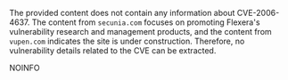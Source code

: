 The provided content does not contain any information about CVE-2006-4637. The content from `secunia.com` focuses on promoting Flexera's vulnerability research and management products, and the content from `vupen.com` indicates the site is under construction. Therefore, no vulnerability details related to the CVE can be extracted.

NOINFO
